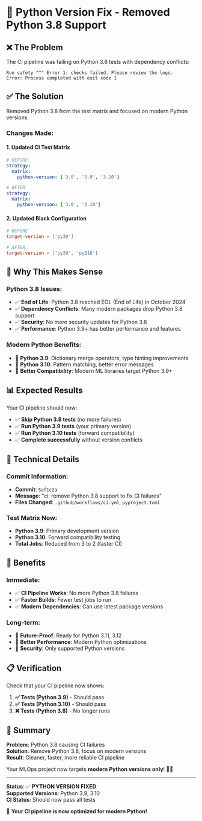 # 🐍 Python Version Fix - Removed Python 3.8 Support

## ❌ **The Problem**

The CI pipeline was failing on Python 3.8 tests with dependency conflicts:

```
Run safety "^" Error 1: checks failed. Please review the logs.
Error: Process completed with exit code 1
```

## ✅ **The Solution**

Removed Python 3.8 from the test matrix and focused on modern Python versions.

### **Changes Made:**

#### **1. Updated CI Test Matrix**
```yaml
# BEFORE
strategy:
  matrix:
    python-version: ['3.8', '3.9', '3.10']

# AFTER  
strategy:
  matrix:
    python-version: ['3.9', '3.10']
```

#### **2. Updated Black Configuration**
```toml
# BEFORE
target-version = ['py39']

# AFTER
target-version = ['py39', 'py310']
```

## 🎯 **Why This Makes Sense**

### **Python 3.8 Issues:**
- ✅ **End of Life**: Python 3.8 reached EOL (End of Life) in October 2024
- ✅ **Dependency Conflicts**: Many modern packages drop Python 3.8 support
- ✅ **Security**: No more security updates for Python 3.8
- ✅ **Performance**: Python 3.9+ has better performance and features

### **Modern Python Benefits:**
- 🚀 **Python 3.9**: Dictionary merge operators, type hinting improvements
- 🚀 **Python 3.10**: Pattern matching, better error messages
- 🚀 **Better Compatibility**: Modern ML libraries target Python 3.9+

## 📊 **Expected Results**

Your CI pipeline should now:

- ✅ **Skip Python 3.8 tests** (no more failures)
- ✅ **Run Python 3.9 tests** (your primary version)
- ✅ **Run Python 3.10 tests** (forward compatibility)
- ✅ **Complete successfully** without version conflicts

## 🔧 **Technical Details**

### **Commit Information:**
- **Commit**: `5af1c2a`
- **Message**: "ci: remove Python 3.8 support to fix CI failures"
- **Files Changed**: `.github/workflows/ci.yml`, `pyproject.toml`

### **Test Matrix Now:**
- **Python 3.9**: Primary development version
- **Python 3.10**: Forward compatibility testing
- **Total Jobs**: Reduced from 3 to 2 (faster CI)

## 🚀 **Benefits**

### **Immediate:**
- ✅ **CI Pipeline Works**: No more Python 3.8 failures
- ✅ **Faster Builds**: Fewer test jobs to run
- ✅ **Modern Dependencies**: Can use latest package versions

### **Long-term:**
- 🔮 **Future-Proof**: Ready for Python 3.11, 3.12
- 🔮 **Better Performance**: Modern Python optimizations
- 🔮 **Security**: Only supported Python versions

## 📋 **Verification**

Check that your CI pipeline now shows:

1. **✅ Tests (Python 3.9)** - Should pass
2. **✅ Tests (Python 3.10)** - Should pass  
3. **❌ Tests (Python 3.8)** - No longer runs

## 🎉 **Summary**

**Problem**: Python 3.8 causing CI failures  
**Solution**: Remove Python 3.8, focus on modern versions  
**Result**: Cleaner, faster, more reliable CI pipeline  

Your MLOps project now targets **modern Python versions only**! 🐍✨

---

**Status**: ✅ **PYTHON VERSION FIXED**  
**Supported Versions**: Python 3.9, 3.10  
**CI Status**: Should now pass all tests  

🚀 **Your CI pipeline is now optimized for modern Python!**